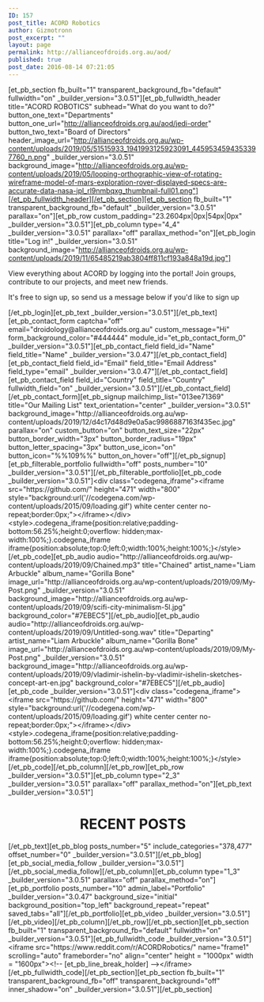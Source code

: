 ```yaml
---
ID: 157
post_title: ACORD Robotics
author: Gizmotronn
post_excerpt: ""
layout: page
permalink: http://allianceofdroids.org.au/aod/
published: true
post_date: 2016-08-14 07:21:05
---
```

[et_pb_section fb_built="1" transparent_background_fb="default" fullwidth="on" _builder_version="3.0.51"][et_pb_fullwidth_header title="ACORD ROBOTICS" subhead="What do you want to do?" button_one_text="Departments" button_one_url="http://allianceofdroids.org.au/aod/jedi-order" button_two_text="Board of Directors" header_image_url="http://allianceofdroids.org.au/wp-content/uploads/2019/05/51515933_1941993125923091_4459534594353397760_n.png" _builder_version="3.0.51" background_image="http://allianceofdroids.org.au/wp-content/uploads/2019/05/looping-orthographic-view-of-rotating-wireframe-model-of-mars-exploration-rover-displayed-specs-are-accurate-data-nasa-jpl_rl9nmbqxg_thumbnail-full01.png"][/et_pb_fullwidth_header][/et_pb_section][et_pb_section fb_built="1" transparent_background_fb="default" _builder_version="3.0.51" parallax="on"][et_pb_row custom_padding="23.2604px|0px|54px|0px" _builder_version="3.0.51"][et_pb_column type="4_4" _builder_version="3.0.51" parallax="off" parallax_method="on"][et_pb_login title="Log in!" _builder_version="3.0.51" background_image="http://allianceofdroids.org.au/wp-content/uploads/2019/11/65485219ab3804ff811cf193a848a19d.jpg"]<p>View everything about ACORD by logging into the portal! Join groups, contribute to our projects, and meet new friends.</p>
<p></p>
<p>It's free to sign up, so send us a message below if you'd like to sign up</p>[/et_pb_login][et_pb_text _builder_version="3.0.51"][/et_pb_text][et_pb_contact_form captcha="off" email="droidology@allianceofdroids.org.au" custom_message="Hi" form_background_color="#444444" module_id="et_pb_contact_form_0" _builder_version="3.0.51"][et_pb_contact_field field_id="Name" field_title="Name" _builder_version="3.0.47"][/et_pb_contact_field][et_pb_contact_field field_id="Email" field_title="Email Address" field_type="email" _builder_version="3.0.47"][/et_pb_contact_field][et_pb_contact_field field_id="Country" field_title="Country" fullwidth_field="on" _builder_version="3.0.51"][/et_pb_contact_field][/et_pb_contact_form][et_pb_signup mailchimp_list="013ee71369" title="Our Mailing List" text_orientation="center" _builder_version="3.0.51" background_image="http://allianceofdroids.org.au/wp-content/uploads/2019/12/d4c17d48d9e0a5ac9986887163f435ec.jpg" parallax="on" custom_button="on" button_text_size="22px" button_border_width="3px" button_border_radius="19px" button_letter_spacing="3px" button_use_icon="on" button_icon="%%109%%" button_on_hover="off"][/et_pb_signup][et_pb_filterable_portfolio fullwidth="off" posts_number="10" _builder_version="3.0.51"][/et_pb_filterable_portfolio][et_pb_code _builder_version="3.0.51"]&lt;div class=&quot;codegena_iframe&quot;&gt;&lt;iframe src=&quot;https://github.com/&quot; height=&quot;471&quot; width=&quot;800&quot;  style=&quot;background:url(&#039;//codegena.com/wp-content/uploads/2015/09/loading.gif&#039;) white center center no-repeat;border:0px;&quot;&gt;&lt;/iframe&gt;&lt;/div&gt;&lt;style&gt;.codegena_iframe{position:relative;padding-bottom:56.25%;height:0;overflow: hidden;max-width:100%;}.codegena_iframe iframe{position:absolute;top:0;left:0;width:100%;height:100%;}&lt;/style&gt;[/et_pb_code][et_pb_audio audio="http://allianceofdroids.org.au/wp-content/uploads/2019/09/Chained.mp3" title="Chained" artist_name="Liam Arbuckle" album_name="Gorilla Bone" image_url="http://allianceofdroids.org.au/wp-content/uploads/2019/09/My-Post.png" _builder_version="3.0.51" background_image="http://allianceofdroids.org.au/wp-content/uploads/2019/09/scifi-city-minimalism-5l.jpg" background_color="#7EBEC5"][/et_pb_audio][et_pb_audio audio="http://allianceofdroids.org.au/wp-content/uploads/2019/09/Untitled-song.wav" title="Departing" artist_name="Liam Arbuckle" album_name="Gorilla Bone" image_url="http://allianceofdroids.org.au/wp-content/uploads/2019/09/My-Post.png" _builder_version="3.0.51" background_image="http://allianceofdroids.org.au/wp-content/uploads/2019/09/vladimir-ishelin-by-vladimir-ishelin-sketches-concept-art-en.jpg" background_color="#7EBEC5"][/et_pb_audio][et_pb_code _builder_version="3.0.51"]&lt;div class=&quot;codegena_iframe&quot;&gt;&lt;iframe src=&quot;https://github.com/&quot; height=&quot;471&quot; width=&quot;800&quot;  style=&quot;background:url(&#039;//codegena.com/wp-content/uploads/2015/09/loading.gif&#039;) white center center no-repeat;border:0px;&quot;&gt;&lt;/iframe&gt;&lt;/div&gt;&lt;style&gt;.codegena_iframe{position:relative;padding-bottom:56.25%;height:0;overflow: hidden;max-width:100%;}.codegena_iframe iframe{position:absolute;top:0;left:0;width:100%;height:100%;}&lt;/style&gt;[/et_pb_code][/et_pb_column][/et_pb_row][et_pb_row _builder_version="3.0.51"][et_pb_column type="2_3" _builder_version="3.0.51" parallax="off" parallax_method="on"][et_pb_text _builder_version="3.0.51"]<h1 style="text-align: center;">RECENT POSTS</h1>[/et_pb_text][et_pb_blog posts_number="5" include_categories="378,477" offset_number="0" _builder_version="3.0.51"][/et_pb_blog][et_pb_social_media_follow _builder_version="3.0.51"][/et_pb_social_media_follow][/et_pb_column][et_pb_column type="1_3" _builder_version="3.0.51" parallax="off" parallax_method="on"][et_pb_portfolio posts_number="10" admin_label="Portfolio" _builder_version="3.0.47" background_size="initial" background_position="top_left" background_repeat="repeat" saved_tabs="all"][/et_pb_portfolio][et_pb_video _builder_version="3.0.51"][/et_pb_video][/et_pb_column][/et_pb_row][/et_pb_section][et_pb_section fb_built="1" transparent_background_fb="default" fullwidth="on" _builder_version="3.0.51"][et_pb_fullwidth_code _builder_version="3.0.51"]&lt;iframe src=&quot;https://www.reddit.com/r/ACORDRobotics/&quot; name=&quot;frame1&quot; scrolling=&quot;auto&quot; frameborder=&quot;no&quot; align=&quot;center&quot; height = &quot;1000px&quot; width = &quot;1600px&quot;&gt;&lt;!-- [et_pb_line_break_holder] --&gt;&lt;/iframe&gt;[/et_pb_fullwidth_code][/et_pb_section][et_pb_section fb_built="1" transparent_background_fb="off" transparent_background="off" inner_shadow="on" _builder_version="3.0.51"][/et_pb_section]